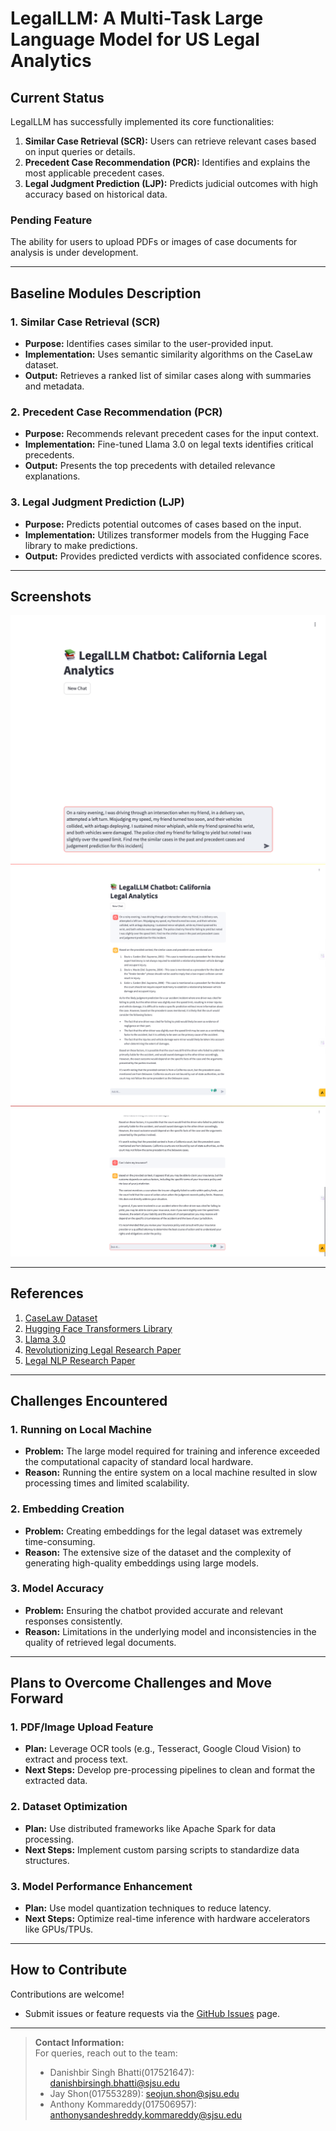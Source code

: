 # LegalLLM: A Multi-Task Large Language Model for US Legal Analytics

## Current Status
LegalLLM has successfully implemented its core functionalities:  

1. **Similar Case Retrieval (SCR):** Users can retrieve relevant cases based on input queries or details.  
2. **Precedent Case Recommendation (PCR):** Identifies and explains the most applicable precedent cases.  
3. **Legal Judgment Prediction (LJP):** Predicts judicial outcomes with high accuracy based on historical data.  

### Pending Feature
The ability for users to upload PDFs or images of case documents for analysis is under development.  

---

## Baseline Modules Description

### 1. Similar Case Retrieval (SCR)
- **Purpose:** Identifies cases similar to the user-provided input.  
- **Implementation:** Uses semantic similarity algorithms on the CaseLaw dataset.  
- **Output:** Retrieves a ranked list of similar cases along with summaries and metadata.

### 2. Precedent Case Recommendation (PCR)
- **Purpose:** Recommends relevant precedent cases for the input context.  
- **Implementation:** Fine-tuned Llama 3.0 on legal texts identifies critical precedents.  
- **Output:** Presents the top precedents with detailed relevance explanations.

### 3. Legal Judgment Prediction (LJP)
- **Purpose:** Predicts potential outcomes of cases based on the input.  
- **Implementation:** Utilizes transformer models from the Hugging Face library to make predictions.  
- **Output:** Provides predicted verdicts with associated confidence scores.

---

## Screenshots

   ![1 Screenshot](images/1.png)  
   ![2 Screenshot](images/2.png)  
   ![3 Screenshot](images/3.png)  

---

## References

1. [CaseLaw Dataset](https://case.law/)  
2. [Hugging Face Transformers Library](https://github.com/huggingface/transformers)  
3. [Llama 3.0](https://www.llama.com/llama3)  
4. [Revolutionizing Legal Research Paper](https://www.purplescape.com/revolutionizing-legal-research)  
5. [Legal NLP Research Paper](https://ieeexplore.ieee.org/document/10386911)  

---

## Challenges Encountered

### 1. **Running on Local Machine**
- **Problem:** The large model required for training and inference exceeded the computational capacity of standard local hardware.  
- **Reason:** Running the entire system on a local machine resulted in slow processing times and limited scalability.  

### 2. **Embedding Creation**
- **Problem:** Creating embeddings for the legal dataset was extremely time-consuming.  
- **Reason:** The extensive size of the dataset and the complexity of generating high-quality embeddings using large models.  

### 3. **Model Accuracy**
- **Problem:** Ensuring the chatbot provided accurate and relevant responses consistently.  
- **Reason:** Limitations in the underlying model and inconsistencies in the quality of retrieved legal documents.

---

## Plans to Overcome Challenges and Move Forward

### 1. **PDF/Image Upload Feature**
- **Plan:** Leverage OCR tools (e.g., Tesseract, Google Cloud Vision) to extract and process text.  
- **Next Steps:** Develop pre-processing pipelines to clean and format the extracted data.

### 2. **Dataset Optimization**
- **Plan:** Use distributed frameworks like Apache Spark for data processing.  
- **Next Steps:** Implement custom parsing scripts to standardize data structures.

### 3. **Model Performance Enhancement**
- **Plan:** Use model quantization techniques to reduce latency.  
- **Next Steps:** Optimize real-time inference with hardware accelerators like GPUs/TPUs.  

---

## How to Contribute
Contributions are welcome!  
- Submit issues or feature requests via the [GitHub Issues](https://github.com/LegalLLM/issues) page.  

---

> **Contact Information:**  
> For queries, reach out to the team:  
> - Danishbir Singh Bhatti(017521647): [danishbirsingh.bhatti@sjsu.edu](mailto:danishbirsingh.bhatti@sjsu.edu)  
> - Jay Shon(017553289): [seojun.shon@sjsu.edu](mailto:seojun.shon@sjsu.edu)  
> - Anthony Kommareddy(017506957): [anthonysandeshreddy.kommareddy@sjsu.edu](mailto:anthonysandeshreddy.kommareddy@sjsu.edu)  
